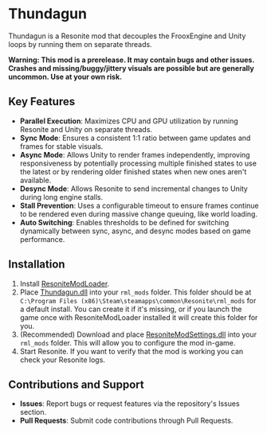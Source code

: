 # Thundagun

Thundagun is a Resonite mod that decouples the FrooxEngine and Unity loops by running them on separate threads.

**Warning: This mod is a prerelease. It may contain bugs and other issues. Crashes and missing/buggy/jittery visuals are possible but are generally uncommon. Use at your own risk.**

## Key Features

- **Parallel Execution**: Maximizes CPU and GPU utilization by running Resonite and Unity on separate threads.
- **Sync Mode**: Ensures a consistent 1:1 ratio between game updates and frames for stable visuals.
- **Async Mode**: Allows Unity to render frames independently, improving responsiveness by potentially processing multiple finished states to use the latest or by rendering older finished states when new ones aren't available.
- **Desync Mode**: Allows Resonite to send incremental changes to Unity during long engine stalls.
- **Stall Prevention**: Uses a configurable timeout to ensure frames continue to be rendered even during massive change queuing, like world loading.
- **Auto Switching**: Enables thresholds to be defined for switching dynamically between sync, async, and desync modes based on game performance.

## Installation

1. Install [ResoniteModLoader](https://github.com/resonite-modding-group/ResoniteModLoader).
1. Place [Thundagun.dll](https://github.com/Frozenreflex/Thundagun/releases/latest/download/ExampleModName.dll) into your `rml_mods` folder. This folder should be at `C:\Program Files (x86)\Steam\steamapps\common\Resonite\rml_mods` for a default install. You can create it if it's missing, or if you launch the game once with ResoniteModLoader installed it will create this folder for you.
1. (Recommended) Download and place [ResoniteModSettings.dll]() into your `rml_mods` folder. This will allow you to configure the mod in-game.
1. Start Resonite. If you want to verify that the mod is working you can check your Resonite logs.

## Contributions and Support

- **Issues**: Report bugs or request features via the repository's Issues section.
- **Pull Requests**: Submit code contributions through Pull Requests.
